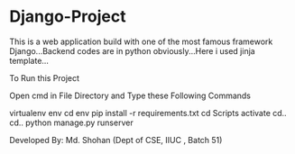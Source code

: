 # Django-Project
This is a web application build with one of the most famous framework Django...Backend codes are in python obviously...Here i used jinja template...

To Run this Project

Open cmd in File Directory and Type these Following Commands

virtualenv env
cd env
pip install -r requirements.txt
cd Scripts
activate
cd..
cd..
python manage.py runserver


Developed By:
Md. Shohan (Dept of CSE, IIUC , Batch 51)
